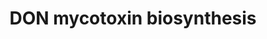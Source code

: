 ---
annotations:
- id: PW:0001322
  parent: classic metabolic pathway
  type: Pathway Ontology
  value: deoxynivalenol biosynthetic pathway
- id: PW:0000013
  parent: disease pathway
  type: Pathway Ontology
  value: disease pathway
authors:
- Martin Urban
- MaintBot
- Christine Chichester
- Egonw
- Mkutmon
description: Gibberella zeae (Fusarium graminearum) is a fungal pathogen of major
  staple food crops including wheat, maize and rice. The fungus produces a range of
  mycotoxins including the dexoynivalenol (DON) trichothecene mycotoxin. DON contamination
  of food crops is a major thread to human and animal health. In wheat, but not in
  maize, DON was proven to be a virulence factor. Also see [http://en.wikipedia.org/wiki/Vomitoxin
  Wikipedia article on Vomitoxin].
last-edited: 2019-08-16
organisms:
- Gibberella zeae
redirect_from:
- /index.php/Pathway:WP2258
- /instance/WP2258
revision: null
schema-jsonld:
- '@context': https://schema.org/
  '@id': https://wikipathways.github.io/pathways/WP2258.html
  '@type': Dataset
  creator:
    '@type': Organization
    name: WikiPathways
  description: Gibberella zeae (Fusarium graminearum) is a fungal pathogen of major
    staple food crops including wheat, maize and rice. The fungus produces a range
    of mycotoxins including the dexoynivalenol (DON) trichothecene mycotoxin. DON
    contamination of food crops is a major thread to human and animal health. In wheat,
    but not in maize, DON was proven to be a virulence factor. Also see [http://en.wikipedia.org/wiki/Vomitoxin
    Wikipedia article on Vomitoxin].
  keywords:
  - 12,13-Epoxy-9,10-trichoene-2-ol
  - 15-ADON
  - 15-decalonectrin
  - 2-Hydroxytrichodiene
  - 3,15-Diacetyldeoxynivalenol
  - 3,15-Diacetylnivalenol
  - 4,15-diANIV
  - 7,8-Dihydroxycalonectrin
  - 7,8-Hydroxy-triacetoxyscirpenol
  - 8-Hydroxycalonectrin
  - Calonectrin
  - Catalyst
  - DON
  - Deoxynivlenol
  - Farnesyl pyrophosphate
  - GeneProduct
  - Isotrichodermin
  - Isotrichodermol
  - Isotrichodiol
  - Isotrichotriol
  - Nivalenol
  - Product
  - Tri1
  - Tri10
  - Tri101
  - Tri11
  - Tri12
  - Tri13 A
  - Tri13 B
  - Tri3
  - Tri4
  - Tri5
  - Tri6
  - Tri7 A
  - Tri7 B
  - Tri8
  - Triacetoxyscirpenol
  - Trichodiene
  - Trichotriol
  license: CC0
  name: DON mycotoxin biosynthesis
seo: CreativeWork
title: DON mycotoxin biosynthesis
wpid: WP2258
---